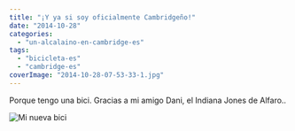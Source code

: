 ```yaml
---
title: "¡Y ya si soy oficialmente Cambridgeño!"
date: "2014-10-28"
categories: 
  - "un-alcalaino-en-cambridge-es"
tags: 
  - "bicicleta-es"
  - "cambridge-es"
coverImage: "2014-10-28-07-53-33-1.jpg"
---
```


Porque tengo una bici. Gracias a mi amigo Dani, el Indiana Jones de Alfaro..

![Mi nueva bici](images/2014-10-28-07-53-33.jpg)
